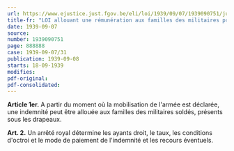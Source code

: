 ```yaml
---
url: https://www.ejustice.just.fgov.be/eli/loi/1939/09/07/1939090751/justel
title-fr: "LOI allouant une rémunération aux familles des militaires présents sous les drapeaux."
date: 1939-09-07
source:
number: 1939090751
page: 888888
case: 1939-09-07/31
publication: 1939-09-08
starts: 18-09-1939
modifies:
pdf-original:
pdf-consolidated:
---
```


**Article 1er.** A partir du moment où la mobilisation de l'armée est déclarée, une indemnité peut être allouée aux familles des militaires soldés, présents sous les drapeaux.

**Art. 2.** Un arrêté royal détermine les ayants droit, le taux, les conditions d'octroi et le mode de paiement de l'indemnité et les recours éventuels.
